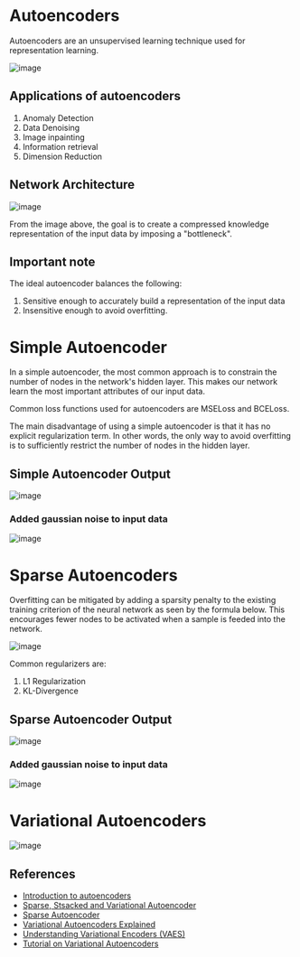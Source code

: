 # Autoencoders

Autoencoders are an unsupervised learning technique used for representation learning. 

![image](https://user-images.githubusercontent.com/65759544/87304275-24dc7900-c547-11ea-973c-8ef9cb311e80.png)


## Applications of autoencoders
1. Anomaly Detection
2. Data Denoising
3. Image inpainting
4. Information retrieval 
5. Dimension Reduction

## Network Architecture
![image](https://user-images.githubusercontent.com/65759544/87288555-1766c500-c52e-11ea-916d-0a92c28ff703.png)

From the image above, the goal is to create a compressed knowledge representation of the input data by imposing a "bottleneck". 

## Important note
The ideal autoencoder balances the following:

1. Sensitive enough to accurately build a representation of the input data
2. Insensitive enough to avoid overfitting. 

# Simple Autoencoder
In a simple autoencoder, the most common approach is to constrain the number of nodes in the network's hidden layer. This makes our network learn the most important attributes of our input data.

Common loss functions used for autoencoders are MSELoss and BCELoss. 

The main disadvantage of using a simple autoencoder is that it has no explicit regularization term. In other words, the only way to avoid overfitting is to sufficiently restrict the number of nodes in the hidden layer. 

## Simple Autoencoder Output
![image](https://user-images.githubusercontent.com/65759544/87286487-82fb6300-c52b-11ea-8b66-7f658f8af543.png)
### Added gaussian noise to input data
![image](https://user-images.githubusercontent.com/65759544/87307621-84895300-c54c-11ea-92c9-ee0534cfb591.png)

# Sparse Autoencoders

Overfitting can be mitigated by adding a sparsity penalty to the existing training criterion of the neural network as seen by the formula below. This encourages fewer nodes to be activated when a sample is feeded into the network. 

![image](https://user-images.githubusercontent.com/65759544/87304460-6e2cc880-c547-11ea-91d0-1e0ba8735a58.png)

Common regularizers are:
1. L1 Regularization
2. KL-Divergence

## Sparse Autoencoder Output
![image](https://user-images.githubusercontent.com/65759544/87306219-49862000-c54a-11ea-8e04-0da7dea768a7.png)

### Added gaussian noise to input data
![image](https://user-images.githubusercontent.com/65759544/87307080-928aa400-c54b-11ea-83cf-3b1737d879d4.png)

# Variational Autoencoders
![image](https://user-images.githubusercontent.com/65759544/87314292-98858280-c555-11ea-8c70-69ddc848e889.png)


## References
* [Introduction to autoencoders](https://www.jeremyjordan.me/autoencoders/)
* [Sparse, Stsacked and Variational Autoencoder](https://medium.com/@venkatakrishna.jonnalagadda/sparse-stacked-and-variational-autoencoder-efe5bfe73b64)
* [Sparse Autoencoder](https://mc.ai/what-happens-in-sparse-autencoder/)
* [Variational Autoencoders Explained](http://kvfrans.com/variational-autoencoders-explained/)
* [Understanding Variational Encoders (VAES)](https://towardsdatascience.com/understanding-variational-autoencoders-vaes-f70510919f73)
* [Tutorial on Variational Autoencoders](https://arxiv.org/abs/1606.05908)
